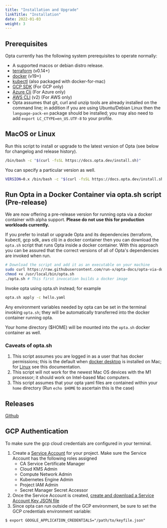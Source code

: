 ```yaml
---
title: "Installation and Upgrade"
linkTitle: "Installation"
date: 2022-01-03
weight: 3
---
```


## Prerequisites

Opta currently has the following system prerequisites to operate normally:

- A supported macos or debian distro release.
- [terraform](https://www.terraform.io/downloads.html) (v0.14+)
- [docker](https://docker.com/products/docker-desktop) (v19+)
- [kubectl](https://kubernetes.io/docs/tasks/tools/install-kubectl/) (also packaged with
  docker-for-mac)
- [GCP SDK](https://cloud.google.com/sdk/docs/install) (For GCP only)
- [Azure Cli](https://docs.microsoft.com/en-us/cli/azure/install-azure-cli) (For Azure only)
- [AWS CLI](https://docs.aws.amazon.com/cli/latest/userguide/cli-chap-install.html) (v2) (For AWS only)
- Opta assumes that git, curl and unzip tools are already installed on the command line; in addition if you are using Ubuntu/Debian Linux then the `language-pack-en` package should be installed; you may also need to add `export LC_CTYPE=en_US.UTF-8` to your profile. 

## MacOS or Linux

Run this script to install or upgrade to the latest version of Opta (see below for changelog
and release history).

```bash
/bin/bash -c "$(curl -fsSL https://docs.opta.dev/install.sh)"
```

You can specify a particular version as well.

```bash
VERSION=0.x /bin/bash -c "$(curl -fsSL https://docs.opta.dev/install.sh)"
```

## Run Opta in a Docker Container via opta.sh script (Pre-release)

We are now offering a pre-release version for running opta via a docker container with alpha support. __Please do not use this for production workloads currently.__

If you prefer to install or upgrade Opta and its dependencies (terraform, kubectl, gcp sdk, aws cli) in a docker container then you can 
download the `opta.sh` script that runs Opta inside a docker container. With this approach you can be assured that the correct
versions of all of Opta's dependencies are invoked when run.

```bash
# Download the script and add it as an executable on your machine
sudo curl https://raw.githubusercontent.com/run-x/opta-docs/opta-via-docker/static/opta.sh -o /usr/local/bin/opta.sh
chmod +x /usr/local/bin/opta.sh
./opta.sh # This first invocation builds a docker image
```

Invoke opta using opta.sh instead; for example

```bash
opta.sh apply -c hello.yaml

```

Any environment variables needed by opta can be set in the terminal invoking `opta.sh`; they will be automatically transferred into the docker container running opta.

Your home directory ($HOME) will be mounted into the `opta.sh` docker container as well.

### Caveats of opta.sh
  1. This script assumes you are logged in as a user that has docker permissions; this is the default when [docker desktop](https://docs.docker.com/desktop/mac/install/) is installed on Mac; for [Linux](https://docs.docker.com/engine/install/linux-postinstall/) see this documentation. 
  2. This script will not work for the newest Mac OS devices with the M1 processor; it should work on Intel-based Mac computers.
  3. This script assumes that your opta yaml files are contained within your `home` directory (Run `echo $HOME` to ascertain this is the case)
   

## Releases

[Github](https://github.com/run-x/opta/releases)


## GCP Authentication
To make sure the gcp cloud credentials are configured in your terminal. 
1. Create a [Service Account](https://cloud.google.com/iam/docs/creating-managing-service-accounts#creating) for your project. Make sure the Service Account has the following roles assigned
    - CA Service Certificate Manager
    - Cloud KMS Admin
    - Compute Network Admin
    - Kubernetes Engine Admin
    - Project IAM Admin
    - Secret Manager Secret Accessor
3. Once the Service Account is created, [create and download a Service Account Key JSON file](https://cloud.google.com/iam/docs/creating-managing-service-account-keys)
4. Since opta can run outside of the GCP environment, be sure to set the GCP credentials environment variable:
```shell
$ export GOOGLE_APPLICATION_CREDENTIALS="/path/to/keyfile.json"
```
